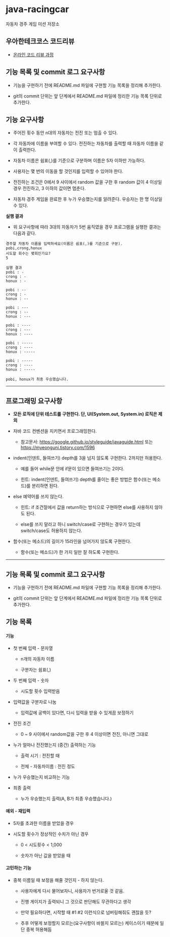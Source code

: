 # java-racingcar
자동차 경주 게임 미션 저장소

## 우아한테크코스 코드리뷰
* [온라인 코드 리뷰 과정](https://github.com/woowacourse/woowacourse-docs/blob/master/maincourse/README.md)

## 기능 목록 및 commit 로그 요구사항

- 기능을 구현하기 전에 README.md 파일에 구현할 기능 목록을 정리해 추가한다.

- git의 commit 단위는 앞 단계에서 README.md 파일에 정리한 기능 목록 단위로 추가한다.

## 기능 요구사항

- 주어진 횟수 동안 n대의 자동차는 전진 또는 멈출 수 있다.

- 각 자동차에 이름을 부여할 수 있다. 전진하는 자동차를 출력할 때 자동차 이름을 같이 출력한다.

- 자동차 이름은 쉼표(,)를 기준으로 구분하며 이름은 5자 이하만 가능하다.

- 사용자는 몇 번의 이동을 할 것인지를 입력할 수 있어야 한다.

- 전진하는 조건은 0에서 9 사이에서 random 값을 구한 후 random 값이 4 이상일 경우 전진하고, 3 이하의 값이면 멈춘다.

- 자동차 경주 게임을 완료한 후 누가 우승했는지를 알려준다. 우승자는 한 명 이상일 수 있다.

**실행 결과**

- 위 요구사항에 따라 3대의 자동차가 5번 움직였을 경우 프로그램을 실행한 결과는 다음과 같다.

``` text
경주할 자동차 이름을 입력하세요(이름은 쉼표(,)를 기준으로 구분).
pobi,crong,honux
시도할 회수는 몇회인가요?
5

실행 결과
pobi : -
crong : -
honux : -

pobi : --
crong : -
honux : --

pobi : ---
crong : --
honux : ---

pobi : ----
crong : ---
honux : ----

pobi : -----
crong : ----
honux : -----

pobi : -----
crong : ----
honux : -----

pobi, honux가 최종 우승했습니다.
```

------

## 프로그래밍 요구사항

- **모든 로직에 단위 테스트를 구현한다. 단, UI(System.out, System.in) 로직은 제외**

- 자바 코드 컨벤션을 지키면서 프로그래밍한다.

  - 참고문서: <https://google.github.io/styleguide/javaguide.html> 또는 <https://myeonguni.tistory.com/1596>
  
- indent(인덴트, 들여쓰기) depth를 3을 넘지 않도록 구현한다. 2까지만 허용한다.

  - 예를 들어 while문 안에 if문이 있으면 들여쓰기는 2이다.
  
  - 힌트: indent(인덴트, 들여쓰기) depth를 줄이는 좋은 방법은 함수(또는 메소드)를 분리하면 된다.
  
- else 예약어를 쓰지 않는다.

  - 힌트: if 조건절에서 값을 return하는 방식으로 구현하면 else를 사용하지 않아도 된다.
  
  - else를 쓰지 말라고 하니 switch/case로 구현하는 경우가 있는데 switch/case도 허용하지 않는다.
  
- 함수(또는 메소드)의 길이가 15라인을 넘어가지 않도록 구현한다.

  - 함수(또는 메소드)가 한 가지 일만 잘 하도록 구현한다.

------

## 기능 목록 및 commit 로그 요구사항

- 기능을 구현하기 전에 README.md 파일에 구현할 기능 목록을 정리해 추가한다.

- git의 commit 단위는 앞 단계에서 README.md 파일에 정리한 기능 목록 단위로 추가한다.

## 기능 목록

#### 기능

- 첫 번째 입력 - 문자열

  - n개의 자동차 이름
  
  - 구분자는 쉼표(,)
  
- 두 번째 입력 - 숫자

  - 시도할 횟수 입력받음

- 입력값을 구분자로 나눔

  - 입력값에 공백이 있다면, 다시 입력을 받을 수 있게끔 보정하기

- 전진 조건

  - 0 ~ 9 사이에서 random값을 구한 후 4 이상이면 전진, 아니면 그대로
  
- 누가 얼마나 전진했는지 (중간) 출력하는 기능

  - 출력 시기 : 전진할 때
  
  - 전체 - 자동차이름 : 전진 정도
  
- 누가 우승했는지 비교하는 기능

- 최종 출력

  - 누가 우승했는지 출력(A, B가 최종 우승했습니다.)

#### 예외 - 재입력

- 5자를 초과한 이름을 받았을 경우
  
- 시도할 횟수가 정상적인 수치가 아닌 경우

  - 0 < 시도횟수 < 1,000
  
  - 숫자가 아닌 값을 받았을 때

#### 고민하는 기능

- 중복 이름일 때 보정을 해줄 것인지 - 하지 않는다.

  - 사용자에게 다시 물어보자니, 사용자가 번거로울 것 같음.
  
  - 진행 게이지가 출력되니 그 것으로 판단해도 무관하다고 생각
  
  - 만약 필요하다면, 시작할 때 #1 #2 이런식으로 넘버링해줘도 괜찮을 듯?
  
  - 추후 어떻게 보정할지 모르는(요구사항이 바뀔지 모르는) 케이스이기 때문에 일단 중복 허용해둠